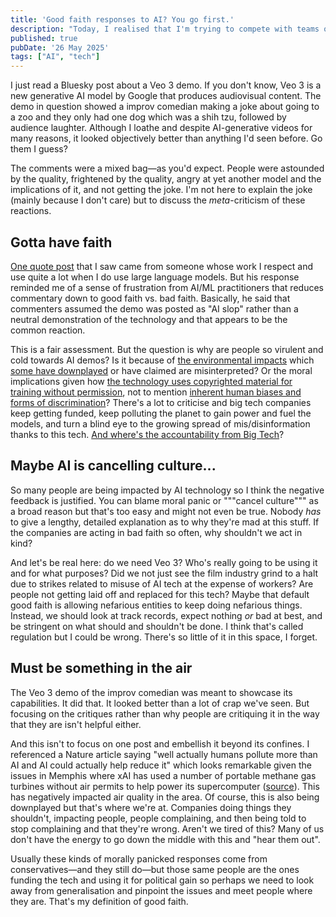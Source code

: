 ```yaml
---
title: 'Good faith responses to AI? You go first.'
description: "Today, I realised that I'm trying to compete with teams of writers."
published: true
pubDate: '26 May 2025'
tags: ["AI", "tech"]
---
```


I just read a Bluesky post about a Veo 3 demo. If you don't know, Veo 3 is a new generative AI model by Google that produces audiovisual content. The demo in question showed a improv comedian making a joke about going to a zoo and they only had one dog which was a shih tzu, followed by audience laughter. Although I loathe and despite AI-generative videos for many reasons, it looked objectively better than anything I'd seen before. Go them I guess?

The comments were a mixed bag—as you'd expect. People were astounded by the quality, frightened by the quality, angry at yet another model and the implications of it, and not getting the joke. I'm not here to explain the joke (mainly because I don't care) but to discuss the _meta_-criticism of these reactions.

## Gotta have faith

[One quote post](https://bsky.app/profile/minimaxir.bsky.social/post/3lpnkccs2cc2d) that I saw came from someone whose work I respect and use quite a lot when I do use large language models. But his response reminded me of a sense of frustration from AI/ML practitioners that reduces commentary down to good faith vs. bad faith. Basically, he said that commenters assumed the demo was posted as "AI slop" rather than a neutral demonstration of the technology and that appears to be the common reaction.

This is a fair assessment. But the question is why are people so virulent and cold towards AI demos? Is it because of [the environmental impacts](https://www.unep.org/news-and-stories/story/ai-has-environmental-problem-heres-what-world-can-do-about) which [some have downplayed](https://www.nature.com/articles/s41598-024-54271-x) or have claimed are misinterpreted? Or the moral implications given how [the technology uses copyrighted material for training without permission](https://hbr.org/2023/04/generative-ai-has-an-intellectual-property-problem), not to mention [inherent human biases and forms of discrimination](https://www.nature.com/articles/s41586-024-07856-5)? There's a lot to criticise and big tech companies keep getting funded, keep polluting the planet to gain power and fuel the models, and turn a blind eye to the growing spread of mis/disinformation thanks to this tech. [And where's the accountability from Big Tech](https://europeandemocracyhub.epd.eu/big-tech-is-avoiding-responsibility/)?

## Maybe AI is cancelling culture...

So many people are being impacted by AI technology so I think the negative feedback is justified. You can blame moral panic or """cancel culture""" as a broad reason but that's too easy and might not even be true. Nobody _has_ to give a lengthy, detailed explanation as to why they're mad at this stuff. If the companies are acting in bad faith so often, why shouldn't we act in kind?

And let's be real here: do we need Veo 3? Who's really going to be using it and for what purposes? Did we not just see the film industry grind to a halt due to strikes related to misuse of AI tech at the expense of workers? Are people not getting laid off and replaced for this tech? Maybe that default good faith is allowing nefarious entities to keep doing nefarious things. Instead, we should look at track records, expect nothing _or_ bad at best, and be stringent on what should and shouldn't be done. I think that's called regulation but I could be wrong. There's so little of it in this space, I forget.

## Must be something in the air

The Veo 3 demo of the improv comedian was meant to showcase its capabilities. It did that. It looked better than a lot of crap we've seen. But focusing on the critiques rather than why people are critiquing it in the way that they are isn't helpful either.

And this isn't to focus on one post and embellish it beyond its confines. I referenced a Nature article saying "well actually humans pollute more than AI and AI could actually help reduce it" which looks remarkable given the issues in Memphis where xAI has used a number of portable methane gas turbines without air permits to help power its supercomputer ([source](https://www.selc.org/news/resistance-against-elon-musks-xai-facility-in-south-memphis-gets-stronger/)). This has negatively impacted air quality in the area. Of course, this is also being downplayed but that's where we're at. Companies doing things they shouldn't, impacting people, people complaining, and then being told to stop complaining and that they're wrong. Aren't we tired of this? Many of us don't have the energy to go down the middle with this and "hear them out".

Usually these kinds of morally panicked responses come from conservatives—and they still do—but those same people are the ones funding the tech and using it for political gain so perhaps we need to look away from generalisation and pinpoint the issues and meet people where they are. That's my definition of good faith.